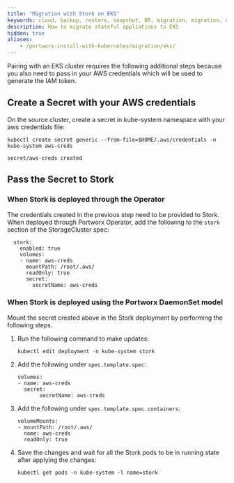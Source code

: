 ```yaml
---
title: "Migration with Stork on EKS"
keywords: cloud, backup, restore, snapshot, DR, migration, migration, eks
description: How to migrate stateful appliations to EKS
hidden: true
aliases:
    - /portworx-install-with-kubernetes/migration/eks/
---
```

Pairing with an EKS cluster requires the following additional steps because you
also need to pass in your AWS credentials which will be used to generate the IAM token.

## Create a Secret with your AWS credentials
On the source cluster, create a secret in kube-system namespace with your aws credentials
file:

```text
kubectl create secret generic --from-file=$HOME/.aws/credentials -n  kube-system aws-creds
```

```output
secret/aws-creds created
```

## Pass the Secret to Stork

### When Stork is deployed through the Operator

The credentials created in the previous step need to be provided to Stork. When deployed through Portworx Operator, add the following to the `stork` section of the StorageCluster spec:

```text
  stork:
    enabled: true    
    volumes:
    - name: aws-creds
      mountPath: /root/.aws/
      readOnly: true
      secret:
        secretName: aws-creds
```

### When Stork is deployed using the Portworx DaemonSet model

Mount the secret created above in the Stork deployment by performing the following steps.

1. Run the following command to make updates:

    ```text
    kubectl edit deployment -n kube-system stork
    ```

1. Add the following under `spec.template.spec`:

    ```text
    volumes:
    - name: aws-creds
      secret:
           secretName: aws-creds
    ```

1. Add the following under `spec.template.spec.containers`:

    ```text
    volumeMounts:
    - mountPath: /root/.aws/
      name: aws-creds
      readOnly: true
    ```

1. Save the changes and wait for all the Stork pods to be in running state after applying the changes:

    ```text
    kubectl get pods -n kube-system -l name=stork
    ```
